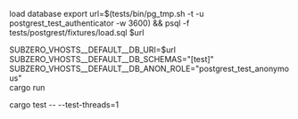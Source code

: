 load database
export url=$(tests/bin/pg_tmp.sh -t -u postgrest_test_authenticator -w 3600) && psql -f tests/postgrest/fixtures/load.sql $url


SUBZERO_VHOSTS__DEFAULT__DB_URI=$url \
SUBZERO_VHOSTS__DEFAULT__DB_SCHEMAS="[test]" \
SUBZERO_VHOSTS__DEFAULT__DB_ANON_ROLE="postgrest_test_anonymous" \
cargo run

cargo test -- --test-threads=1